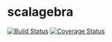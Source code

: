 # scalagebra

[![Build Status](https://travis-ci.org/adsinc/scalagebra.svg?branch=master)](https://travis-ci.org/adsinc/scalagebra)
[![Coverage Status](https://coveralls.io/repos/github/adsinc/scalagebra/badge.svg?branch=scoverage)](https://coveralls.io/github/adsinc/scalagebra?branch=scoverage)